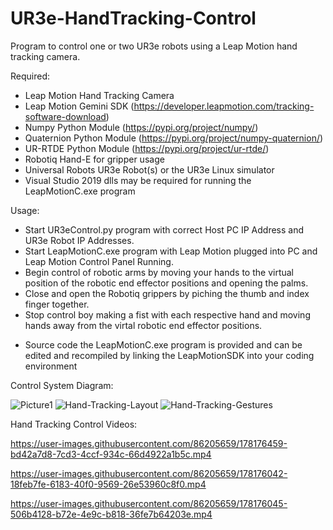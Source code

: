 # UR3e-HandTracking-Control
Program to control one or two UR3e robots using a Leap Motion hand tracking camera.

Required:
- Leap Motion Hand Tracking Camera
- Leap Motion Gemini SDK (https://developer.leapmotion.com/tracking-software-download)
- Numpy Python Module (https://pypi.org/project/numpy/)
- Quaternion Python Module (https://pypi.org/project/numpy-quaternion/)
- UR-RTDE Python Module (https://pypi.org/project/ur-rtde/)
- Robotiq Hand-E for gripper usage
- Universal Robots UR3e Robot(s) or the UR3e Linux simulator
- Visual Studio 2019 dlls may be required for running the LeapMotionC.exe program

Usage:
- Start UR3eControl.py program with correct Host PC IP Address and UR3e Robot IP Addresses.
- Start LeapMotionC.exe program with Leap Motion plugged into PC and Leap Motion Control Panel Running.
- Begin control of robotic arms by moving your hands to the virtual position of the robotic end effector positions and opening the palms.
- Close and open the Robotiq grippers by piching the thumb and index finger together.
- Stop control boy making a fist with each respective hand and moving hands away from the virtal robotic end effector positions.

* Source code the LeapMotionC.exe program is provided and can be edited and recompiled by linking the LeapMotionSDK into your coding environment

Control System Diagram:

![Picture1](https://user-images.githubusercontent.com/86205659/178172862-f0dedfad-577e-4dbe-865a-4c49118a7408.png)
![Hand-Tracking-Layout](https://user-images.githubusercontent.com/86205659/178177196-c4f625a5-b8a3-4b78-a220-e01895038b16.PNG)
![Hand-Tracking-Gestures](https://user-images.githubusercontent.com/86205659/178177017-4134fdf8-2806-4964-8a4a-a6c762687cdf.PNG)

Hand Tracking Control Videos:

https://user-images.githubusercontent.com/86205659/178176459-bd42a7d8-7cd3-4ccf-934c-66d4922a1b5c.mp4

https://user-images.githubusercontent.com/86205659/178176042-18feb7fe-6183-40f0-9569-26e53960c8f0.mp4

https://user-images.githubusercontent.com/86205659/178176045-506b4128-b72e-4e9c-b818-36fe7b64203e.mp4


